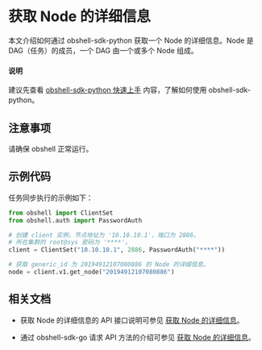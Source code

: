 # 获取 Node 的详细信息

本文介绍如何通过 obshell-sdk-python 获取一个 Node 的详细信息。Node 是 DAG（任务）的成员，一个 DAG 由一个或多个 Node 组成。

<main id="notice" type='explain'>
  <h4>说明</h4>
  <p>建议先查看 <a href='../100.quickstart-of-python.md'>obshell-sdk-python 快速上手</a> 内容，了解如何使用 obshell-sdk-python。</p>
</main>

## 注意事项

请确保 obshell 正常运行。

## 示例代码

任务同步执行的示例如下：

```python
from obshell import ClientSet
from obshell.auth import PasswordAuth

# 创建 client 实例，节点地址为 '10.10.10.1'，端口为 2886。
# 所在集群的 root@sys 密码为 '****'。
client = ClientSet("10.10.10.1", 2886, PasswordAuth("****"))

# 获取 generic_id 为 20194912107080886 的 Node 的详细信息。
node = client.v1.get_node("20194912107080886")
```

## 相关文档

* 获取 Node 的详细信息的 API 接口说明可参见 [获取 Node 的详细信息](../../../400.obshell-api-reference/1000.task-management/2100.get-node-detail.md)。

* 通过 obshell-sdk-go 请求 API 方法的介绍可参见 [获取 Node 的详细信息](../../200.go/1000.task-management/2100.get-node-detail-of-go.md)。
